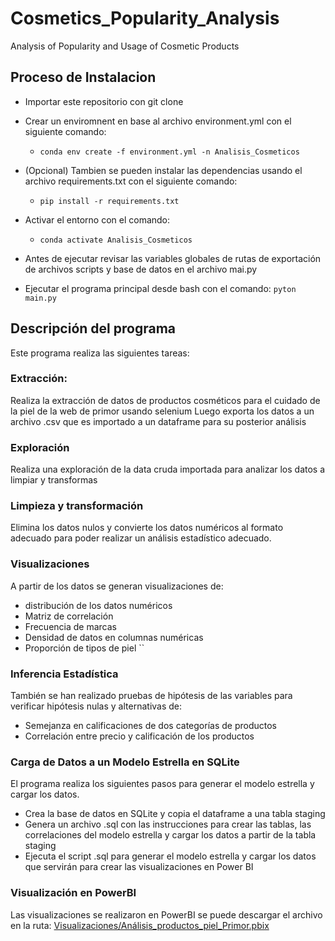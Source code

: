 # Cosmetics_Popularity_Analysis

Analysis of Popularity and Usage of Cosmetic Products

  

## Proceso de Instalacion

  

* Importar este repositorio con git clone

* Crear un enviromnent en base al archivo environment.yml con el siguiente comando:
	* `conda env create -f environment.yml -n Analisis_Cosmeticos`
* (Opcional) Tambien se pueden instalar las dependencias usando el archivo requirements.txt con el siguiente comando:
	* `pip install -r requirements.txt`
* Activar el entorno con el comando:
	* `conda activate Analisis_Cosmeticos`
* Antes de ejecutar revisar las variables globales de rutas de exportación de archivos scripts y base de datos en el archivo mai.py
* Ejecutar el programa principal desde bash con el comando: `pyton main.py`

## Descripción del programa

Este programa realiza las siguientes tareas:

### Extracción:
Realiza la extracción de datos de productos cosméticos para el cuidado de la piel de la web de primor usando selenium
Luego exporta los datos a un archivo .csv que es importado a un dataframe para su posterior análisis

### Exploración
Realiza una exploración de la data cruda importada para analizar los datos a limpiar y transformas

### Limpieza y transformación
Elimina los datos nulos y convierte los datos numéricos al formato adecuado para poder realizar un análisis estadístico adecuado.

### Visualizaciones
A partir de los datos se generan visualizaciones de:
* distribución de los datos numéricos
* Matriz de correlación
* Frecuencia de marcas
* Densidad de datos en columnas numéricas
* Proporción de tipos de piel
``
### Inferencia Estadística
También se han realizado pruebas de hipótesis de las variables para verificar hipótesis nulas y alternativas de:
* Semejanza en calificaciones de dos categorías de productos
* Correlación entre precio y calificación de los productos

### Carga de Datos a un Modelo Estrella en SQLite
El programa realiza los siguientes pasos para generar el modelo estrella  y cargar los datos.
* Crea la base de datos en SQLite y copia el dataframe a una tabla staging
* Genera un archivo .sql con las instrucciones para crear las tablas, las correlaciones del modelo estrella y cargar los datos a partir de la tabla staging
* Ejecuta el script .sql para generar el modelo estrella y cargar los datos que servirán para crear las visualizaciones en Power BI


### Visualización en PowerBI

Las visualizaciones se realizaron en PowerBI se puede descargar el archivo en la ruta: [Visualizaciones/Análisis_productos_piel_Primor.pbix](https://github.com/Zenialuz/Cosmetics_Popularity_Analysis/tree/main/Visualizaciones/Análisis_productos_piel_Primor.pbix  "Visualizaciones/Análisis_productos_piel_Primor.pbix")